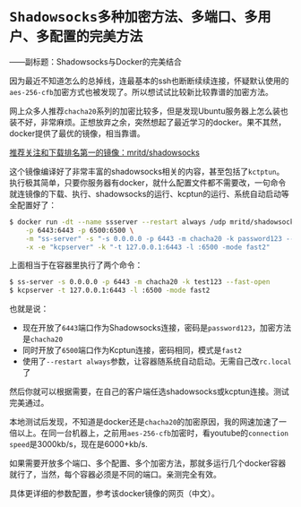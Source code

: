 # `Shadowsocks多种加密方法、多端口、多用户、多配置的完美方法`
——副标题：Shadowsocks与Docker的完美结合

因为最近不知道怎么的总掉线，连最基本的ssh也断断续续连接，怀疑默认使用的`aes-256-cfb`加密方式也被发现了。所以想试试比较新比较靠谱的加密方法。

网上众多人推荐`chacha20`系列的加密比较多，但是发现Ubuntu服务器上怎么装也装不好，非常麻烦。正想放弃之余，突然想起了最近学习的docker。果不其然，docker提供了最优的镜像，相当靠谱。

[推荐关注和下载排名第一的镜像：mritd/shadowsocks](https://hub.docker.com/r/mritd/shadowsocks/)

这个镜像编译好了非常丰富的shadowsocks相关的内容，甚至包括了`kctptun`。
执行极其简单，只要你服务器有docker，就什么配置文件都不需要改，一句命令就连镜像的下载、执行、shadowsocks的运行、kcptun的运行、系统自动启动等全配置好了：
```sh
$ docker run -dt --name ssserver --restart always /udp mritd/shadowsocks \
    -p 6443:6443 -p 6500:6500 \
    -m "ss-server" -s "-s 0.0.0.0 -p 6443 -m chacha20 -k password123 --fast-open" \
    -x -e "kcpserver" -k "-t 127.0.0.1:6443 -l :6500 -mode fast2"
```
上面相当于在容器里执行了两个命令：
```sh
$ ss-server -s 0.0.0.0 -p 6443 -m chacha20 -k test123 --fast-open
$ kcpserver -t 127.0.0.1:6443 -l :6500 -mode fast2
```
也就是说：
- 现在开放了`6443`端口作为Shadowsocks连接，密码是`password123`，加密方法是`chacha20`
- 同时开放了`6500`端口作为Kcptun连接，密码相同，模式是`fast2`
- 使用了`--restart always`参数，让容器随系统自动启动。无需自己改`rc.local`了

然后你就可以根据需要，在自己的客户端任选shadowsocks或kcptun连接。测试完美通过。

本地测试后发现，不知道是docker还是`chacha20`的加密原因，我的网速加速了一倍以上。在同一台机器上，之前用`aes-256-cfb`加密时，看youtube的`connection speed`是3000kb/s，现在是6000+kb/s.

如果需要开放多个端口、多个配置、多个加密方法，那就多运行几个docker容器就行了，当然，每个容器必须是不同的端口。亲测完全有效。

具体更详细的参数配置，参考该docker镜像的网页（中文）。